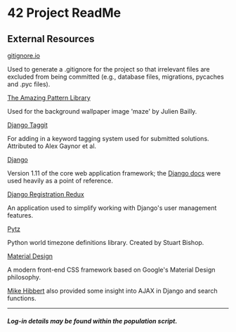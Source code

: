 # 42 Project ReadMe

## External Resources

[gitignore.io](https://www.gitignore.io/)

Used to generate a .gitignore for the project so that irrelevant files
are excluded from being committed (e.g., database files, migrations,
pycaches and .pyc files).


[The Amazing Pattern Library](http://thepatternlibrary.com/)

Used for the background wallpaper image 'maze' by Julien Bailly.



[Django Taggit](https://django-taggit.readthedocs.io/en/latest/)

For adding in a keyword tagging system used for submitted solutions.
Attributed to Alex Gaynor et al.



[Django](https://www.djangoproject.com/)

Version 1.11 of the core web application framework; the [Django docs](https://docs.djangoproject.com/en/1.11/)
were used heavily as a point of reference.



[Django Registration Redux](https://django-registration-redux.readthedocs.io/en/latest/)

An application used to simplify working with Django's user management features.


[Pytz](http://pytz.sourceforge.net/)

Python world timezone definitions library. Created by Stuart Bishop.


[Material Design](https://materializecss.com/)

A modern front-end CSS framework based on Google's Material Design philosophy.


[Mike Hibbert](https://www.youtube.com/watch?v=jKSNciGr8kY) also provided some insight into AJAX in Django
and search functions.

---
##### Log-in details may be found within the population script.